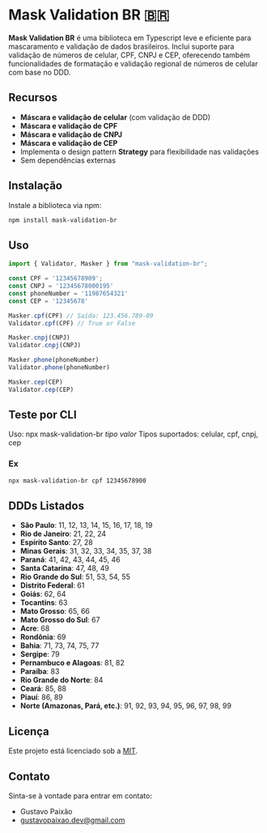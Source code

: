 # Mask Validation BR 🇧🇷

**Mask Validation BR** é uma biblioteca em Typescript leve e eficiente para mascaramento e validação de dados brasileiros. Inclui suporte para validação de números de celular, CPF, CNPJ e CEP, oferecendo também funcionalidades de formatação e validação regional de números de celular com base no DDD.

## Recursos
- **Máscara e validação de celular** (com validação de DDD)
- **Máscara e validação de CPF**
- **Máscara e validação de CNPJ**
- **Máscara e validação de CEP**
- Implementa o design pattern **Strategy** para flexibilidade nas validações
- Sem dependências externas

## Instalação
Instale a biblioteca via npm:
```bash
npm install mask-validation-br
```
## Uso
```js
import { Validator, Masker } from "mask-validation-br";

const CPF = '12345678909';
const CNPJ = '12345678000195'
const phoneNumber = '11987654321'
const CEP = '12345678'

Masker.cpf(CPF) // Saída: 123.456.789-09
Validator.cpf(CPF) // True or False

Masker.cnpj(CNPJ)
Validator.cnpj(CNPJ)

Masker.phone(phoneNumber)
Validator.phone(phoneNumber)

Masker.cep(CEP)
Validator.cep(CEP)
```

## Teste por CLI
Uso: npx mask-validation-br *tipo* *valor*
Tipos suportados: celular, cpf, cnpj, cep

### Ex
```bash
npx mask-validation-br cpf 12345678900
```

## DDDs Listados

- **São Paulo**: 11, 12, 13, 14, 15, 16, 17, 18, 19
- **Rio de Janeiro**: 21, 22, 24
- **Espírito Santo**: 27, 28
- **Minas Gerais**: 31, 32, 33, 34, 35, 37, 38
- **Paraná**: 41, 42, 43, 44, 45, 46
- **Santa Catarina**: 47, 48, 49
- **Rio Grande do Sul**: 51, 53, 54, 55
- **Distrito Federal**: 61
- **Goiás**: 62, 64
- **Tocantins**: 63
- **Mato Grosso**: 65, 66
- **Mato Grosso do Sul**: 67
- **Acre**: 68
- **Rondônia**: 69
- **Bahia**: 71, 73, 74, 75, 77
- **Sergipe**: 79
- **Pernambuco e Alagoas**: 81, 82
- **Paraíba**: 83
- **Rio Grande do Norte**: 84
- **Ceará**: 85, 88
- **Piauí**: 86, 89
- **Norte (Amazonas, Pará, etc.)**: 91, 92, 93, 94, 95, 96, 97, 98, 99


## Licença

Este projeto está licenciado sob a [MIT](https://github.com/Guh-paixao/mask-validation-br/blob/main/LICENSE).

## Contato

Sinta-se à vontade para entrar em contato:

- Gustavo Paixão
- gustavopaixao.dev@gmail.com
